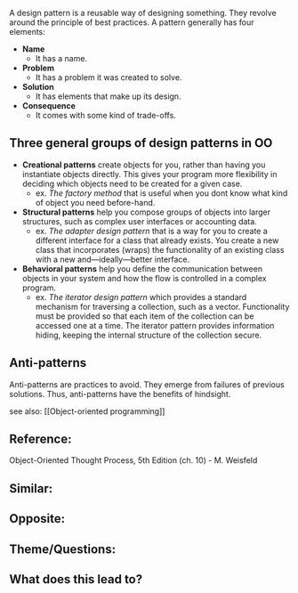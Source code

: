 A design pattern is a reusable way of designing something. They revolve around the principle of best practices. A pattern generally has four elements:

- **Name**
	- It has a name.
- **Problem**
	- It has a problem it was created to solve.
- **Solution**
	- It has elements that make up its design.
- **Consequence**
	- It comes with some kind of trade-offs.


## Three general groups of design patterns in OO

- **Creational patterns** create objects for you, rather than having you instantiate objects directly. This gives your program more flexibility in deciding which objects need to be created for a given case.
	- ex. *The factory method* that is useful when you dont know what kind of object you need before-hand.
- **Structural patterns** help you compose groups of objects into larger structures, such as complex user interfaces or accounting data.
	- ex. *The adapter design pattern* that is a way for you to create a different interface for a class that already exists. You create a new class that incorporates (wraps) the functionality of an existing class with a new and—ideally—better interface.
- **Behavioral patterns** help you define the communication between objects in your system and how the flow is controlled in a complex program.
	- ex. *The iterator design pattern* which provides a standard mechanism for traversing a collection, such as a vector. Functionality must be provided so that each item of the collection can be accessed one at a time. The iterator pattern provides information hiding, keeping the internal structure of the collection secure.

## Anti-patterns

Anti-patterns are practices to avoid. They emerge from failures of previous solutions. Thus, anti-patterns have the benefits of hindsight.

see also: [[Object-oriented programming]]

## Reference:
Object-Oriented Thought Process, 5th Edition (ch. 10) - M. Weisfeld

## Similar:

## Opposite:

## Theme/Questions:

## What does this lead to?